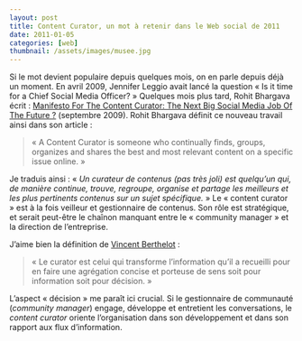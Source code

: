 ```yaml
---
layout: post
title: Content Curator, un mot à retenir dans le Web social de 2011
date: 2011-01-05
categories: [web]
thumbnail: /assets/images/musee.jpg
---
```


Si le mot devient populaire depuis quelques mois, on en parle depuis déjà un moment. En avril 2009, Jennifer Leggio avait lancé la question « Is it time for a Chief Social Media Officer? » Quelques mois plus tard, Rohit Bhargava écrit : [Manifesto For The Content Curator: The Next Big Social Media Job Of The Future ?](http://www.influentialmarketingblog.com/weblog/2009/09/manifesto-for-the-content-curator-the-next-big-social-media-job-of-the-future-.html) (septembre 2009). Rohit Bhargava définit ce nouveau travail ainsi dans son article :

> « A Content Curator is someone who continually finds, groups, organizes and shares the best and most relevant content on a specific issue online. »

Je traduis ainsi : « _Un curateur de contenus (pas très joli) est quelqu’un qui, de manière continue, trouve, regroupe, organise et partage les meilleurs et les plus pertinents contenus sur un sujet spécifique._ » Le « content curator » est à la fois veilleur et gestionnaire de contenus. Son rôle est stratégique, et serait peut-être le chaînon manquant entre le « community manager » et la direction de l’entreprise.

J’aime bien la définition de [Vincent Berthelot](http://www.conseilwebsocial.com/) :

> « Le curator est celui qui transforme l’information qu’il a recueilli pour en faire une agrégation concise et porteuse de sens soit pour information soit pour décision. »

L’aspect « décision » me paraît ici crucial. Si le gestionnaire de communauté (_community manager_) engage, développe et entretient les conversations, le _content curator_ oriente l’organisation dans son développement et dans son rapport aux flux d’information.
